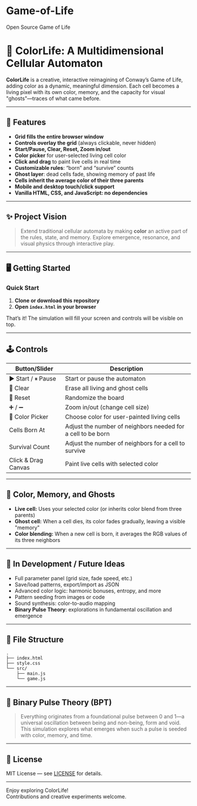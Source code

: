# Game-of-Life
Open Source Game of Life

# 🌈 ColorLife: A Multidimensional Cellular Automaton

**ColorLife** is a creative, interactive reimagining of Conway’s Game of Life, adding color as a dynamic, meaningful dimension. Each cell becomes a living pixel with its own color, memory, and the capacity for visual "ghosts"—traces of what came before.

---

## 🚀 Features

- **Grid fills the entire browser window**
- **Controls overlay the grid** (always clickable, never hidden)
- **Start/Pause, Clear, Reset, Zoom in/out**
- **Color picker** for user-selected living cell color
- **Click and drag** to paint live cells in real time
- **Customizable rules**: “born” and “survive” counts
- **Ghost layer**: dead cells fade, showing memory of past life
- **Cells inherit the average color of their three parents**
- **Mobile and desktop touch/click support**
- **Vanilla HTML, CSS, and JavaScript: no dependencies**

---

## ✨ Project Vision

> Extend traditional cellular automata by making **color** an active part of the rules, state, and memory. Explore emergence, resonance, and visual physics through interactive play.

---

## 🖥️ Getting Started

### Quick Start

1. **Clone or download this repository**
2. **Open `index.html` in your browser**

That’s it! The simulation will fill your screen and controls will be visible on top.

---

## 🕹️ Controls

| Button/Slider         | Description                                                    |
|---------------------- |----------------------------------------------------------------|
| ▶ Start / ⏸ Pause    | Start or pause the automaton                                   |
| 🧹 Clear              | Erase all living and ghost cells                               |
| 🔄 Reset              | Randomize the board                                            |
| ➕ / ➖                | Zoom in/out (change cell size)                                 |
| 🎨 Color Picker       | Choose color for user-painted living cells                     |
| Cells Born At         | Adjust the number of neighbors needed for a cell to be born    |
| Survival Count        | Adjust the number of neighbors for a cell to survive           |
| Click & Drag Canvas   | Paint live cells with selected color                           |

---

## 🎨 Color, Memory, and Ghosts

- **Live cell:** Uses your selected color (or inherits color blend from three parents)
- **Ghost cell:** When a cell dies, its color fades gradually, leaving a visible "memory"
- **Color blending:** When a new cell is born, it averages the RGB values of its three neighbors

---

## 🌈 In Development / Future Ideas

- Full parameter panel (grid size, fade speed, etc.)
- Save/load patterns, export/import as JSON
- Advanced color logic: harmonic bonuses, entropy, and more
- Pattern seeding from images or code
- Sound synthesis: color-to-audio mapping
- **Binary Pulse Theory**: explorations in fundamental oscillation and emergence

---

## 📁 File Structure

```
.
├── index.html
├── style.css
└── src/
    ├── main.js
    └── game.js
```

---

## 🧠 Binary Pulse Theory (BPT)

> Everything originates from a foundational pulse between 0 and 1—a universal oscillation between being and non-being, form and void. This simulation explores what emerges when such a pulse is seeded with color, memory, and time.

---

## 📝 License

MIT License — see [LICENSE](LICENSE) for details.

---

Enjoy exploring ColorLife!  
Contributions and creative experiments welcome.